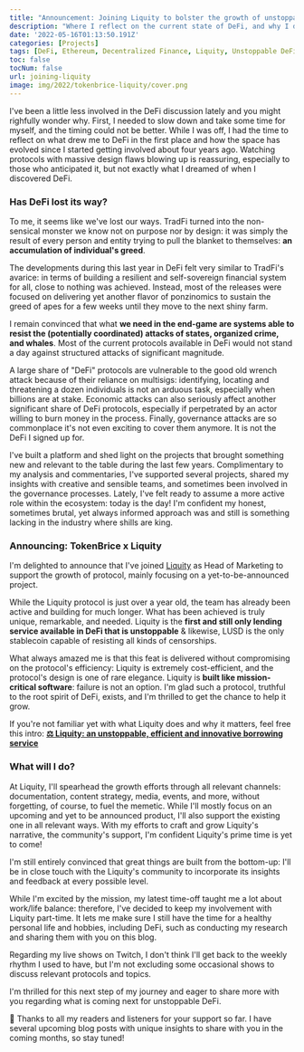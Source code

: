 ```yaml
---
title: "Announcement: Joining Liquity to bolster the growth of unstoppable DeFi"
description: "Where I reflect on the current state of DeFi, and why I decided to join Liquity's team to support the growth of one of DeFi's most resilient protocols."
date: '2022-05-16T01:13:50.191Z'
categories: [Projects]
tags: [DeFi, Ethereum, Decentralized Finance, Liquity, Unstoppable DeFi, Lending]
toc: false
tocNum: false
url: joining-liquity
image: img/2022/tokenbrice-liquity/cover.png
---
```


I've been a little less involved in the DeFi discussion lately  and you might righfully wonder why. First, I needed to slow down and take some time for myself, and the timing could not be better. While I was off, I had the time to reflect on what drew me to DeFi in the first place and how the space has evolved since I started getting involved about four years ago. Watching protocols with massive design flaws blowing up is reassuring, especially to those who anticipated it, but not exactly what I dreamed of when I discovered DeFi.

### Has DeFi lost its way?

To me, it seems like we've lost our ways. TradFi turned into the non-sensical monster we know not on purpose nor by design: it was simply the result of every person and entity trying to pull the blanket to themselves: **an accumulation of individual's greed**.

The developments during this last year in DeFi felt very similar to TradFi's avarice: in terms of building a resilient and self-sovereign financial system for all, close to nothing was achieved. Instead, most of the releases were focused on delivering yet another flavor of ponzinomics to sustain the greed of apes for a few weeks until they move to the next shiny farm.

I remain convinced that what **we need in the end-game are systems able to resist the (potentially coordinated) attacks of states, organized crime, and whales**. Most of the current protocols available in DeFi would not stand a day against structured attacks of significant magnitude. 

A large share of "DeFi" protocols are vulnerable to the good old wrench attack because of their reliance on multisigs: identifying, locating and threatening a dozen individuals is not an arduous task, especially when billions are at stake. Economic attacks can also seriously affect another significant share of DeFi protocols, especially if perpetrated by an actor willing to burn money in the process. Finally, governance attacks are so commonplace it's not even exciting to cover them anymore. It is not the DeFi I signed up for.

I've built a platform and shed light on the projects that brought something new and relevant to the table during the last few years. Complimentary to my analysis and commentaries, I've supported several projects, shared my insights with creative and sensible teams, and sometimes been involved in the governance processes. Lately, I've felt ready to assume a more active role within the ecosystem: today is the day! I'm confident my honest, sometimes brutal, yet always informed approach was and still is something lacking in the industry where shills are king.

### Announcing: TokenBrice x Liquity

I'm delighted to announce that I've joined [Liquity](https://www.defiscan.info/protocols/liquity/ethereum) as Head of Marketing to support the growth of protocol, mainly focusing on a yet-to-be-announced project. 

While the Liquity protocol is just over a year old, the team has already been active and building for much longer. What has been achieved is truly unique, remarkable, and needed. Liquity is the **first and still only lending service available in DeFi that is  unstoppable** & likewise, LUSD is the only stablecoin capable of resisting all kinds of censorships. 

What always amazed me is that this feat is delivered without compromising on the protocol's efficiency: Liquity is extremely cost-efficient, and the protocol's design is one of rare elegance. Liquity is **built like mission-critical software**: failure is not an option. I'm glad such a protocol, truthful to the root spirit of DeFi, exists, and I'm thrilled to get the chance to help it grow. 

If you're not familiar yet with what Liquity does and why it matters, feel free this intro:
**[⚖️ Liquity: an unstoppable, efficient and innovative borrowing service](https://tokenbrice.xyz/content/posts/2021/liquity-protocol.md)**

### What will I do?

At Liquity, I'll spearhead the growth efforts through all relevant channels: documentation, content strategy, media, events, and more, without forgetting, of course, to fuel the memetic. While I'll mostly focus on an upcoming and yet to be announced product, I'll also support the existing one in all relevant ways. With my efforts to craft and grow Liquity's narrative, the community's support, I'm confident Liquity's prime time is yet to come!

I'm still entirely convinced that great things are built from the bottom-up: I'll be in close touch with the Liquity's community to incorporate its insights and feedback at every possible level.

While I'm excited by the mission, my latest time-off taught me a lot about work/life balance: therefore, I've decided to keep my involvement with Liquity part-time. It lets me make sure I still have the time for a healthy personal life and hobbies, including DeFi, such as conducting my research and sharing them with you on this blog.

Regarding my live shows on Twitch, I don't think I'll get back to the weekly rhythm I used to have, but I'm not excluding some occasional shows to discuss relevant protocols and topics.

I'm thrilled for this next step of my journey and eager to share more with you regarding what is coming next for unstoppable DeFi.

🤗 Thanks to all my readers and listeners for your support so far. I have several upcoming blog posts with unique insights to share with you in the coming months, so stay tuned!
